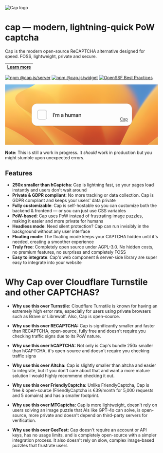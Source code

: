 <img alt="Cap logo" src="https://cap.tiagorangel.com/logo.png" width="70">

# cap — modern, lightning-quick PoW captcha

Cap is the modern open-source ReCAPTCHA alternative designed for speed. FOSS, lightweight, private and secure.

| [Learn more](https://cap.tiagorangel.com)
|----------|

[![npm @cap.js/server](https://img.shields.io/badge/@cap.js/-server-CB0200?logo=npm)](https://www.npmjs.com/package/@cap.js/server) [![npm @cap.js/widget](https://img.shields.io/badge/@cap.js/-widget-CB0200?logo=npm)](https://www.npmjs.com/package/@cap.js/widget) [![OpenSSF Best Practices](https://www.bestpractices.dev/projects/9920/badge)](https://www.bestpractices.dev/projects/9920)

<img alt="Cap captcha" src="./assets/thumb.png">

**Note:** This is still a work in progress. It *should* work in production but you might stumble upon unexpected errors.

## Features
- **250x smaller than hCaptcha**:
  Cap is lightning fast, so your pages load instantly and users don't wait around
- **Private & GDPR compliant**:
  No more tracking or data collection. Cap is GDPR compliant and keeps your users' data private
- **Fully customizable**:
  Cap is self-hostable so you can customize both the backend & frontend — or you can just use CSS variables
- **PoW-based**:
  Cap uses PoW instead of frustrating image puzzles, making it easier and more private for humans
- **Headless mode**:
  Need silent protection? Cap can run invisibly in the background without any user interface
- **Floating mode**:
  The floating mode keeps your CAPTCHA hidden until it's needed, creating a smoother experience
- **Truly free**:
  Completely open source under AGPL-3.0. No hidden costs, no premium features, no surprises and completely FOSS
- **Easy to integrate**:
  Cap's web component & server-side library are super easy to integrate into your website

# Why Cap over Cloudflare Turnstile and other CAPTCHAS?

* **Why use this over Turnstile:** Cloudflare Turnstile is known for having an extremely high error rate, especially for users using private browsers such as Brave or Librewolf. Also, Cap is open-source.

* **Why use this over RECAPTCHA:** Cap is significantly smaller and faster than RECAPTCHA, open-source, fully free and  doesn't require you checking traffic signs due to its PoW nature.

* **Why use this over hCAPTCHA:** Not only is Cap's bundle 250x smaller than hCAPTCHA, it's open-source and doesn't require you checking traffic signs

* **Why use this over Altcha:** Cap is slightly smaller than altcha and easier to integrate, but if you don't care about that and want a more mature solution I would highly recommend checking it out.

* **Why use this over FriendlyCaptcha:** Unlike FriendlyCaptcha, Cap is free & open-source (FriendlyCaptcha is €39/month for 5,000 requests and 5 domains) and has a smaller footprint.

* **Why use this over MTCaptcha:** Cap is more lightweight, doesn't rely on users solving an image puzzle that AIs like GPT-4o can solve, is open-source, more private and doesn't depend on third-party servers for verification.

* **Why use this over GeeTest:** Cap doesn't require an account or API keys, has no usage limits, and is completely open-source with a simpler integration process. It also doesn't rely on slow, complex image-based puzzles that frustrate users